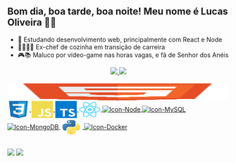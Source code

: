 ## Bom dia, boa tarde, boa noite! Meu nome é Lucas Oliveira 👋👋

- 🌱 Estudando desenvolvimento web, principalmente com React e Node
- 🧑🏽‍🍳🍳 Ex-chef de cozinha em transição de carreira
- 🎮📚 Maluco por vídeo-game nas horas vagas, e fã de Senhor dos Anéis

<div align="center">
  <a href="https://github.com/lucasoliveira722">
  <img height="180em" src="https://github-readme-stats.vercel.app/api?username=lucasoliveira722&show_icons=true&theme=tokyonight&include_all_commits=true&count_private=true"/>
  <img height="180em" src="https://github-readme-stats.vercel.app/api/top-langs/?username=lucasoliveira722&layout=compact&langs_count=7&theme=tokyonight"/>
</div>

<div style="display: inline_block"><br>
  <img align="center" alt="Icon-HTML" height="40" width="500" src="https://raw.githubusercontent.com/devicons/devicon/master/icons/html5/html5-original.svg">
  <img align="center" alt="Icon-CSS" height="40" width="50" src="https://raw.githubusercontent.com/devicons/devicon/master/icons/css3/css3-original.svg">
  <img align="center" alt="Icon-Js" height="40" width="50" src="https://raw.githubusercontent.com/devicons/devicon/master/icons/javascript/javascript-plain.svg">
  <img align="center" alt="Icon-Ts" height="40" width="50" src="https://raw.githubusercontent.com/devicons/devicon/master/icons/typescript/typescript-plain.svg">
  <img align="center" alt="Icon-React" height="40" width="50" src="https://raw.githubusercontent.com/devicons/devicon/master/icons/react/react-original.svg">
  <img align="center" alt="Icon-Node" height="40" width="50" src="https://cdn.jsdelivr.net/gh/devicons/devicon/icons/nodejs/nodejs-original.svg">
  <img align="center" alt="Icon-MySQL" height="40" width="50" src="https://cdn.jsdelivr.net/gh/devicons/devicon/icons/mysql/mysql-original-wordmark.svg">
  <img align="center" alt="Icon-MongoDB" height="40" width="50" src="https://cdn.jsdelivr.net/gh/devicons/devicon/icons/mongodb/mongodb-original-wordmark.svg">
  <img align="center" alt="Icon-Python" height="40" width="50" src="https://raw.githubusercontent.com/devicons/devicon/master/icons/python/python-original.svg">
  <img align="center" alt="Icon-Docker" height="40" width="50" src="https://cdn.jsdelivr.net/gh/devicons/devicon/icons/docker/docker-original-wordmark.svg">
</div>
  
  ##
  
 <div>
 <a href = "mailto:lucasoliveira226@gmail.com"><img src="https://img.shields.io/badge/Gmail-D14836?style=for-the-badge&logo=gmail&logoColor=white" target="_blank"></a>
   <a href="https://www.linkedin.com/in/lucas-oliveira722/" target="_blank"><img src="https://img.shields.io/badge/-LinkedIn-%230077B5?style=for-the-badge&logo=linkedin&logoColor=white" target="_blank"></a> 
 </div>
